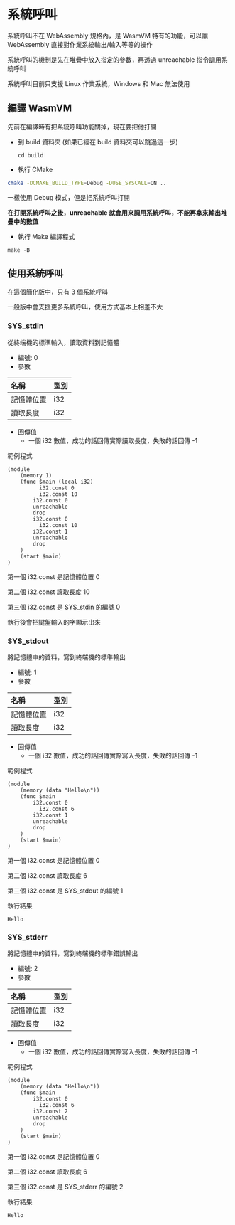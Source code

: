 # 系統呼叫

系統呼叫不在 WebAssembly 規格內，是 WasmVM 特有的功能，可以讓 WebAssembly 直接對作業系統輸出/輸入等等的操作

系統呼叫的機制是先在堆疊中放入指定的參數，再透過 unreachable 指令調用系統呼叫

系統呼叫目前只支援 Linux 作業系統，Windows 和 Mac 無法使用

## 編譯 WasmVM

先前在編譯時有把系統呼叫功能關掉，現在要把他打開

* 到 build 資料夾 \(如果已經在 build 資料夾可以跳過這一步\)

  ```text
  cd build
  ```

* 執行 CMake

```bash
cmake -DCMAKE_BUILD_TYPE=Debug -DUSE_SYSCALL=ON ..
```

一樣使用 Debug 模式，但是把系統呼叫打開

**在打開系統呼叫之後，unreachable 就會用來調用系統呼叫，不能再拿來輸出堆疊中的數值**

* 執行 Make 編譯程式

```text
make -B
```

## 使用系統呼叫

在這個簡化版中，只有 3 個系統呼叫

一般版中會支援更多系統呼叫，使用方式基本上相差不大

### SYS\_stdin

從終端機的標準輸入，讀取資料到記憶體

* 編號: 0
* 參數

| 名稱 | 型別 |
| :--- | :--- |
| 記憶體位置 | i32 |
| 讀取長度 | i32 |

* 回傳值
  * 一個 i32 數值，成功的話回傳實際讀取長度，失敗的話回傳 -1

範例程式

```text
(module
    (memory 1)
    (func $main (local i32)
          i32.const 0
          i32.const 10
        i32.const 0
        unreachable
        drop
        i32.const 0
          i32.const 10
        i32.const 1
        unreachable
        drop
    )
    (start $main)
)
```

第一個 i32.const 是記憶體位置 0

第二個 i32.const 讀取長度 10

第三個 i32.const 是 SYS\_stdin 的編號 0

執行後會把鍵盤輸入的字顯示出來

### SYS\_stdout

將記憶體中的資料，寫到終端機的標準輸出

* 編號: 1
* 參數

| 名稱 | 型別 |
| :--- | :--- |
| 記憶體位置 | i32 |
| 讀取長度 | i32 |

* 回傳值
  * 一個 i32 數值，成功的話回傳實際寫入長度，失敗的話回傳 -1

範例程式

```text
(module
    (memory (data "Hello\n"))
    (func $main
        i32.const 0
          i32.const 6
        i32.const 1
        unreachable
        drop
    )
    (start $main)
)
```

第一個 i32.const 是記憶體位置 0

第二個 i32.const 讀取長度 6

第三個 i32.const 是 SYS\_stdout 的編號 1

執行結果

```text
Hello
```

### SYS\_stderr

將記憶體中的資料，寫到終端機的標準錯誤輸出

* 編號: 2
* 參數

| 名稱 | 型別 |
| :--- | :--- |
| 記憶體位置 | i32 |
| 讀取長度 | i32 |

* 回傳值
  * 一個 i32 數值，成功的話回傳實際寫入長度，失敗的話回傳 -1

範例程式

```text
(module
    (memory (data "Hello\n"))
    (func $main
        i32.const 0
          i32.const 6
        i32.const 2
        unreachable
        drop
    )
    (start $main)
)
```

第一個 i32.const 是記憶體位置 0

第二個 i32.const 讀取長度 6

第三個 i32.const 是 SYS\_stderr 的編號 2

執行結果

```text
Hello
```

